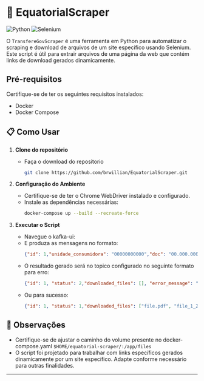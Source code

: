 # :scroll: EquatorialScraper

![Python](https://img.shields.io/badge/Python-3.x-blue?logo=python)
![Selenium](https://img.shields.io/badge/Selenium-4.1.0-green?logo=selenium)

O `TransfereGovScraper` é uma ferramenta em Python para automatizar o scraping e download de arquivos de um site específico usando Selenium. Este script é útil para extrair arquivos de uma página da web que contém links de download gerados dinamicamente.

## Pré-requisitos

Certifique-se de ter os seguintes requisitos instalados:

- Docker
- Docker Compose

## :clipboard: Como Usar

1. **Clone do repositório**
    - Faça o download do repositorio
       ```bash
       git clone https://github.com/brwillian/EquatorialScraper.git
       ```

2. **Configuração do Ambiente**
   - Certifique-se de ter o Chrome WebDriver instalado e configurado.
   - Instale as dependências necessárias:
     ```bash
     docker-compose up --build --recreate-force
     ```

3. **Executar o Script**
   - Navegue o kafka-ui:
   - E produza as mensagens no formato:
       ```json
       {"id": 1,"unidade_consumidora": "00000000000","doc": "00.000.000/0001-00"}
       ```
   - O resultado gerado será no topico configurado no seguinte formato para erro:
       ```json
       {"id": 1, "status": 2,"downloaded_files": [], "error_message": "Message error!"}
       ```
   - Ou para sucesso:
       ```json
       {"id": 1, "status": 1,"downloaded_files": ["file.pdf", "file_1_2024.pdf"], "error_message": null}
       ```
   
## :rocket: Observações

- Certifique-se de ajustar o caminho do volume presente no docker-compose.yaml ```$HOME/equatorial-scraper/:/app/files```
- O script foi projetado para trabalhar com links específicos gerados dinamicamente por um site específico. Adapte conforme necessário para outras finalidades.
---
